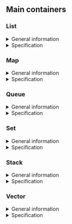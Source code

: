 ## Main containers

### List

<details>
  <summary>General information</summary>
<br />

List is a sequence container that stores a set of elements with arbitrary size, in the form of nodes connected in sequence by pointers. Each node stores a value corresponding to an element in the list, and a pointer to the next element.
This container design allows you to avoid a rigidly fixed size, such as in a static array, and makes adding a new element to the container more user-friendly.

![](misc/images/list_01.png)

The above is an example of a list of four elements. Each of the list elements is represented as a structure with two fields: a node value and a pointer to the next list element. The last element in the list does not point to anything.

![](misc/images/list_02.png)

This type of list structure allows you to simply (without cascading) add elements to both the end and the middle of the list. Adding an element to a specific position in the list creates a new node pointing to the next element after that position, after which the pointer of the previous element is moved to the new one.

![](misc/images/list_03.png)

Removing an element from the list frees the corresponding node, and the pointers of neighbouring elements change values: the previous element moves the pointer to the next after the deleted element.

Lists can be singly or doubly linked. A singly linked list is a list where each node stores only one pointer: to the next list element (the example above). In a doubly linked list, each node stores an additional pointer to the previous element as well. The standard C++ implementation of the list container uses a doubly linked list.

The container class object stores pointers to the "head" and "tail" of the list, pointing to the first and last elements of the list. The List container provides direct access only to the 'head' and 'tail', but allows you to add and delete elements in any part of the list.
</details>

<details>

<summary>Specification</summary>
<br />

*List Member type*

This table contains in-class type overrides (typical for the standard STL library) that are adopted to make class code easy to understand:

| Member type            | definition                                                                             |
|------------------------|----------------------------------------------------------------------------------------|
| `value_type`             | `T` defines the type of an element (T is a template parameter)                                  |
| `reference`              | `T &` defines the type of the reference to an element                                                             |
| `const_reference`        | `const T &` defines the type of the constant reference                                         |
| `iterator`               | internal class `ListIterator<T>` defines the type for iterating through the container                                                 |
| `const_iterator`         | internal class `ListConstIterator<T>` defines the constant type for iterating through the container                                           |
| `size_type`              | `size_t` defines the type of the container size (standard type is size_t) |

*List Functions*

This table contains the main public methods for interacting with the class:

| Functions      | Definition                                      |
|----------------|-------------------------------------------------|
| `list()`  | default constructor, creates an empty list                                  |
| `list(size_type n)`  | parameterized constructor, creates the list of size n                                 |
| `list(std::initializer_list<value_type> const &items)`  | initializer list constructor, creates a list initizialized using std::initializer_list<T>    |
| `list(const list &l)`  | copy constructor  |
| `list(list &&l)`  | move constructor  |
| `~list()`  | destructor  |
| `operator=(list &&l)`      | assignment operator overload for moving an object                                |

*List Element access*

This table contains the public methods for accessing the elements of the class:

| Element access | Definition                                      |
|----------------|-------------------------------------------------|
| `const_reference front()`          | access the first element                        |
| `const_reference back()`           | access the last element                         |

*List Iterators*

This table contains the public methods for iterating over class elements (access to iterators):

| Iterators      | Definition                                      |
|----------------|-------------------------------------------------|
| `iterator begin()`    | returns an iterator to the beginning            |
| `iterator end()`        | returns an iterator to the end                  |

*List Capacity*

This table contains the public methods for accessing the container capacity information:

| Capacity       | Definition                                      |
|----------------|-------------------------------------------------|
| `bool empty()`          | checks whether the container is empty           |
| `size_type size()`           | returns the number of elements                  |
| `size_type max_size()`       | returns the maximum possible number of elements |

*List Modifiers*

This table contains the public methods for modifying a container:

| Modifiers      | Definition                                      |
|----------------|-------------------------------------------------|
| `void clear()`          | clears the contents                             |
| `iterator insert(iterator pos, const_reference value)`         | inserts element into concrete pos and returns the iterator that points to the new element     |
| `void erase(iterator pos)`          | erases an element at pos                                 |
| `void push_back(const_reference value)`      | adds an element to the end                      |
| `void pop_back()`   | removes the last element        |
| `void push_front(const_reference value)`      | adds an element to the head                      |
| `void pop_front()`   | removes the first element        |
| `void swap(list& other)`                   | swaps the contents                                                                     |
| `void merge(list& other)`                   | merges two sorted lists                                                                      |
| `void splice(const_iterator pos, list& other)`                   | transfers elements from list other starting from pos             |
| `void reverse()`                   | reverses the order of the elements              |
| `void unique()`                   | removes consecutive duplicate elements               |
| `void sort()`                   | sorts the elements                |

</details>

### Map

<details>
  <summary>General information</summary>
<br />

A map (dictionary) is an associative container that stores key-value pairs sorted in ascending order. It means that each element is associated with some unique key, and its position in the map is determined by its key. Maps come in handy when you want to associate elements with some other value (not an index).
For example, an enterprise is purchasing equipment, and each item has to be purchased more than once. In this case, it is convenient to use a map with a position identifier - purchase volume pair. Here the identifier can be not only a number, but also a string. So, the search is not performed by an index, as in an array, but by an identifier, i.e. a word.

![](misc/images/map_01.png)

But how does a map allow you to refer to pairs by key and yet always appear sorted? Actually, the map has a binary search tree structure (in the C++ implementation this tree is red-black), which allows you to immediately add elements to the map in a direct order and find elements more efficiently than looking through all the elements in the map directly.

![](misc/images/map_02.png)

A binary search tree is also a structure consisting of nodes, but each node has two pointers to two other nodes - "descendants". In this case, the current node is called the "parent" node. Generally speaking, a binary search tree ensures that if the current node has descendants, the left "descendant" contains an element with a smaller value, and the right "descendant" contains an element with a larger value. So, to search for an element in the tree, it is enough to compare a search value with the value of the current node using the special function: comparator (in the case of a map, this function depends on the type of key). If the value is higher, go to the "right" descendant, lower to the left one, and if the value is equal, then the element we are looking for is found.

![](misc/images/map_03.png)

</details>

<details>
  <summary>Specification</summary>
<br />

*Map Member type*

This table contains in-class type overrides (typical for the standard STL library) that are adopted to make class code easy to understand:

| Member type            | Definition                                                                             |
|------------------------|----------------------------------------------------------------------------------------|
| `key_type`               | `Key` the first template parameter (Key)                                                     |
| `mapped_type`           | `T` the second template parameter (T)                                                      |
| `value_type`             | `std::pair<const key_type,mapped_type>` Key-value pair                                                      |
| `reference`              | `value_type &` defines the type of the reference to an element                                                             |
| `const_reference`        | `const value_type &` defines the type of the constant reference                                         |
| `iterator`               | internal class `MapIterator<K, T>` or `BinaryTree::iterator` as internal iterator of tree subclass; defines the type for iterating through the container                                                 |
| `const_iterator`         | internal class `MapConstIterator<K, T>` or `BinaryTree::const_iterator` as internal const iterator of tree subclass; defines the constant type for iterating through the container                                           |
| `size_type`              | `size_t` defines the type of the container size (standard type is size_t) |

*Map Member functions*

This table contains the main public methods for interacting with the class:

| Member functions      | Definition                                      |
|----------------|-------------------------------------------------|
| `map()`  | default constructor, creates an empty map                                 |
| `map(std::initializer_list<value_type> const &items)`  | initializer list constructor, creates the map initizialized using std::initializer_list<T>    |
| `map(const map &m)`  | copy constructor  |
| `map(map &&m)`  | move constructor  |
| `~map()`  | destructor  |
| `operator=(map &&m)`      | assignment operator overload for moving an object                                |

*Map Element access*

This table contains the public methods for accessing the elements of the class:

| Element access         | Definition                                                                             |
|------------------------|----------------------------------------------------------------------------------------|
| `T& at(const Key& key)`                     | access a specified element with bounds checking                                          |
| `T& operator[](const Key& key)`             | access or insert specified element                                                     |

*Map Iterators*

This table contains the public methods for iterating over class elements (access to iterators):

| Iterators              | Definition                                                                             |
|------------------------|----------------------------------------------------------------------------------------|
| `iterator begin()`            | returns an iterator to the beginning                                                   |
| `iterator end()`                | returns an iterator to the end                                                         |

*Map Capacity*

This table contains the public methods for accessing the container capacity information:

| Capacity               | Definition                                                                             |
|------------------------|----------------------------------------------------------------------------------------|
| `bool empty()`                  | checks whether the container is empty                                                  |
| `size_type size()`                   | returns the number of elements                                                         |
| `size_type max_size()`               | returns the maximum possible number of elements                                        |

*Map Modifiers*

This table contains the public methods for modifying a container:

| Modifiers              | Definition                                                                             |
|------------------------|----------------------------------------------------------------------------------------|
| `void clear()`                  | clears the contents                                                                    |
| `std::pair<iterator, bool> insert(const value_type& value)`                 | inserts a node and returns an iterator to where the element is in the container and bool denoting whether the insertion took place                                        |
| `std::pair<iterator, bool> insert(const Key& key, const T& obj)`                 | inserts a value by key and returns an iterator to where the element is in the container and bool denoting whether the insertion took place    |
| `std::pair<iterator, bool> insert_or_assign(const Key& key, const T& obj);`       | inserts an element or assigns to the current element if the key already exists         |
| `void erase(iterator pos)`                  | erases an element at pos                                                                        |
| `void swap(map& other)`                   | swaps the contents                                                                     |
| `void merge(map& other);`                  | splices nodes from another container                                                   |

*Map Lookup*

This table contains the public methods for viewing the container:

| Lookup                 | Definition                                                                             |
|------------------------|----------------------------------------------------------------------------------------|
| `bool contains(const Key& key)`                  | checks if there is an element with key equivalent to key in the container                                   |

</details>

### Queue

<details>
  <summary>General information</summary>
<br />

Queue is a container with elements organized according to FIFO (First-In, First-Out) principle. Just like a list, an object of the queue container class has pointers to the "tail" and "head" of the queue, but the deletion is performed strictly from the "head", and the addition of new elements is performed strictly in the "tail". It is convenient to think of a queue as a kind of pipe, with elements entering at one end and exiting at another one.

![](misc/images/queue01.png)

</details>

<details>
  <summary>Specification</summary>
<br />

*Queue Member type*

This table contains in-class type overrides (typical for the standard STL library) that are adopted to make class code easy to understand:

| Member type      | Definition                                       |
|------------------|--------------------------------------------------|
| `value_type`       | `T` the template parameter T                   |
| `reference`              | `T &` defines the type of the reference to an element                                                             |
| `const_reference`        | `const T &` defines the type of the constant reference                                         |
| `size_type`        | `size_t` defines the type of the container size (standard type is size_t) |

*Queue Member functions*

This table contains the main public methods for interacting with the class:


| Functions      | Definition                                      |
|----------------|-------------------------------------------------|
| `queue()`  | default constructor, creates an empty queue                                 |
| `queue(std::initializer_list<value_type> const &items)`  | initializer list constructor, creates queue initizialized using std::initializer_list<T>    |
| `queue(const queue &q)`  | copy constructor  |
| `queue(queue &&q)`  | move constructor  |
| `~queue()`  | destructor  |
| `operator=(queue &&q)`      | assignment operator overload for moving an object                                |

*Queue Element access*

This table contains the public methods for accessing the elements of the class:

| Element access | Definition                                      |
|----------------|-------------------------------------------------|
| `const_reference front()`          | access the first element                        |
| `const_reference back()`           | access the last element                         |

*Queue Capacity*

This table contains the public methods for accessing the container capacity information:

| Capacity       | Definition                                      |
|----------------|-------------------------------------------------|
| `bool empty()`          | checks whether the container is empty           |
| `size_type size()`           | returns the number of elements                  |

*Queue Modifiers*

This table contains the public methods for modifying a container:

| Modifiers        | Definition                                       |
|------------------|--------------------------------------------------|
| `void push(const_reference value)`             | inserts an element at the end                       |
| `void pop()`              | removes the first element                        |
| `void swap(queue& other)`             | swaps the contents                               |

</details>

### Set

<details>
  <summary>General information</summary>
<br />

Set is an associative container of unique elements. This means that the same element can’t be added to a set twice. The set container is associative, because it is also represented as a tree like the map container, and therefore also stores elements in a sorted order.
The difference between a map and a set is that in the set the value itself is unique and not the key as well as the value in the tree is not checked by the key, but by the value itself. There is an appropriate exception when you add an already existing element to a set.

In the standard implementation, mathematical operations on sets (intersection, union, subtraction, etc.) are not implemented at the class level.

</details>

<details>
  <summary>Specification</summary>
<br />

*Set Member type*

This table contains in-class type overrides (typical for the standard STL library) that are adopted to make class code easy to understand:

| Member type            | Definition                                                                             |
|------------------------|----------------------------------------------------------------------------------------|
| `key_type`               | `Key` the first template parameter (Key)                                                     |
| `value_type`             | `Key` value type (the value itself is a key)                                                    |
| `reference`              | `value_type &` defines the type of the reference to an element                                                             |
| `const_reference`        | `const value_type &` defines the type of the constant reference                                         |
| `iterator`               | internal class `SetIterator<T>` or `BinaryTree::iterator` as the internal iterator of tree subclass; defines the type for iterating through the container                                                 |
| `const_iterator`         | internal class `SetConstIterator<T>` or `BinaryTree::const_iterator` as the internal const iterator of tree subclass; defines the constant type for iterating through the container                                           |
| `size_type`              | `size_t` defines the type of the container size (standard type is size_t) |

*Set Member functions*

This table contains the main public methods for interacting with the class:

| Member functions      | Definition                                      |
|----------------|-------------------------------------------------|
| `set()`  | default constructor, creates an empty set                                 |
| `set(std::initializer_list<value_type> const &items)`  | initializer list constructor, creates the set initizialized using std::initializer_list<T>    |
| `set(const set &s)`  | copy constructor  |
| `set(set &&s)`  | move constructor  |
| `~set()`  | destructor  |
| `operator=(set &&s)`      | assignment operator overload for moving an object                                |

*Set Iterators*

This table contains the public methods for iterating over class elements (access to iterators):

| Iterators              | Definition                                                                             |
|------------------------|----------------------------------------------------------------------------------------|
| `iterator begin()`            | returns an iterator to the beginning                                                   |
| `iterator end()`                | returns an iterator to the end                                                         |

*Set Capacity*

This table contains the public methods for accessing the container capacity information:

| Capacity       | Definition                                      |
|----------------|-------------------------------------------------|
| `bool empty()`          | checks whether the container is empty           |
| `size_type size()`           | returns the number of elements                  |
| `size_type max_size()`       | returns the maximum possible number of elements |

*Set Modifiers*

This table contains the public methods for modifying a container:

| Modifiers              | Definition                                                                             |
|------------------------|----------------------------------------------------------------------------------------|
| `void clear()`                  | clears the contents                                                                    |
| `std::pair<iterator, bool> insert(const value_type& value)`                 | inserts a node and returns an iterator to where the element is in the container and bool denoting whether the insertion took place                                        |
| `void erase(iterator pos)`                  | erases an element at pos                                                                        |
| `void swap(set& other)`                   | swaps the contents                                                                     |
| `void merge(set& other);`                  | splices nodes from another container                                                   |

*Set Lookup*

This table contains the public methods for viewing the container:

| Lookup                 | Definition                                                                             |
|------------------------|----------------------------------------------------------------------------------------|
| `iterator find(const Key& key)`                   | finds an element with a specific key                                                        |
| `bool contains(const Key& key)`               | checks if the container contains an element with a specific key                             |

</details>

### Stack

<details>
  <summary>General information</summary>
<br />

Stack is a container with elements organized according to LIFO (Last-In, First-Out) principle. A stack container class object contains pointers to the "head" of the stack; removing and adding elements is done strictly from the "head". You can think of the stack as a glass or a pipe with one sealed end: in order to get to the element placed in the container first, you must take out all the elements on top.

![](misc/images/stack01.png)

</details>

<details>
  <summary>Specification</summary>
<br />

*Stack Member type*

This table contains in-class type overrides (typical for the standard STL library) that are adopted to make class code easy to understand:

| Member type      | Definition                                       |
|------------------|--------------------------------------------------|
| `value_type`       | `T` the template parameter T                   |
| `reference`              | `T &` defines the type of the reference to an element                                                             |
| `const_reference`        | `const T &` defines the type of the constant reference                                         |
| `size_type`        | `size_t` defines the type of the container size (standard type is size_t) |

*Stack Member functions*

This table contains the main public methods for interacting with the class:

| Functions      | Definition                                      |
|----------------|-------------------------------------------------|
| `stack()`  | default constructor, creates an empty stack                                 |
| `stack(std::initializer_list<value_type> const &items)`  | initializer list constructor, creates stack initizialized using std::initializer_list<T>    |
| `stack(const stack &s)`  | copy constructor  |
| `stack(stack &&s)`  | move constructor  |
| `~stack()`  | destructor  |
| `operator=(stack &&s)`      | assignment operator overload for moving an object                                |

*Stack Element access*

This table contains the public methods for accessing the elements of the class:

| Element access   | Definition                                       |
|------------------|--------------------------------------------------|
| `const_reference top()`              | accesses the top element                         |

*Stack Capacity*

This table contains the public methods for accessing the container capacity information:

| Capacity       | Definition                                      |
|----------------|-------------------------------------------------|
| `bool empty()`          | checks whether the container is empty           |
| `size_type size()`           | returns the number of elements                  |

*Stack Modifiers*

This table contains the public methods for modifying a container:

| Modifiers        | Definition                                       |
|------------------|--------------------------------------------------|
| `void push(const_reference value)`             | inserts an element at the top                       |
| `void pop()`              | removes the top element                        |
| `void swap(stack& other)`             | swaps the contents                               |

</details>

### Vector

<details>
  <summary>General information</summary>
<br />

Vector is a sequence container that encapsulates a dynamic array for more user-friendly usage. This container does not require manual memory control like standard dynamic arrays, but instead allows any number of elements to be added via `push_back()` and `insert()` methods and, unlike a list, allows any container element to be accessed directly by an index. Elements in a vector are stored sequentially, allowing iterating over the vector not only through the provided iterator, but also by manually shifting the pointer to the vector element. So, a pointer to the first element of a vector can be passed as an argument to any function that expects an ordinary array as an argument. The dynamic resizing of the array does not occur every time an element is added or removed, only when the specified buffer size is exceeded. So, the vector stores two values for a size: the size of the stored array (`size()` method) and the size of the buffer (`capacity()` method).

</details>

<details>
  <summary>Specification</summary>
<br />

*Vector Member type*

This table contains in-class type overrides (typical for the standard STL library) that are adopted to make class code easy to understand:

| Member type            | definition                                                                             |
|------------------------|----------------------------------------------------------------------------------------|
| `value_type`             | `T` defines the type of the element (T is template parameter)                                  |
| `reference`              | `T &` defines the type of the reference to an element                                                             |
| `const_reference`        | `const T &` defines the type of the constant reference                                         |
| `iterator`               | `T *` or internal class `VectorIterator<T>` defines the type for iterating through the container                                                 |
| `const_iterator`         | `const T *` or internal class `VectorConstIterator<T>` defines the constant type for iterating through the container                                           |
| `size_type`              | `size_t` defines the type of the container size (standard type is size_t) |

*Vector Member functions*

This table contains the main public methods for interacting with the class:

| Functions      | Definition                                      |
|----------------|-------------------------------------------------|
| `vector()`  | default constructor, creates an empty vector                                 |
| `vector(size_type n)`  | parameterized constructor, creates the vector of size n                                 |
| `vector(std::initializer_list<value_type> const &items)`  | initializer list constructor, creates a vector initizialized using std::initializer_list<T>    |
| `vector(const vector &v)`  | copy constructor  |
| `vector(vector &&v)`  | move constructor  |
| `~vector()`  | destructor  |
| `operator=(vector &&v)`      | assignment operator overload for moving an object                                |

*Vector Element access*

This table contains the public methods for accessing the elements of the class:

| Element access         | Definition                                                                             |
|------------------------|----------------------------------------------------------------------------------------|
| `reference at(size_type pos)`                     | access a specified element with bounds checking                                          |
| `reference operator[](size_type pos);`             | access a specified element                                                               |
| `const_reference front()`          | access the first element                        |
| `const_reference back()`           | access the last element                         |
| `T* data()`                   | direct access the underlying array                                                  |

*Vector Iterators*

This table contains the public methods for iterating over class elements (access to iterators):

| Iterators      | Definition                                      |
|----------------|-------------------------------------------------|
| `iterator begin()`    | returns an iterator to the beginning            |
| `iterator end()`        | returns an iterator to the end                  |

*Vector Capacity*

This table contains the public methods for accessing the container capacity information:

| Capacity               | Definition                                                                             |
|------------------------|----------------------------------------------------------------------------------------|
| `bool empty()`          | checks whether the container is empty           |
| `size_type size()`           | returns the number of elements                  |
| `size_type max_size()`       | returns the maximum possible number of elements |
| `void reserve(size_type size)`                | allocate storage of size elements and copies current array elements to a newely allocated array                                     |
| `size_type capacity()`               | returns the number of elements that can be held in currently allocated storage         |
| `void shrink_to_fit()`          | reduces memory usage by freeing unused memory                                          |

*Vector Modifiers*

This table contains the public methods for modifying a container:


| Modifiers      | Definition                                      |
|----------------|-------------------------------------------------|
| `void clear()`          | clears the contents                             |
| `iterator insert(iterator pos, const_reference value)`         | inserts elements into concrete pos and returns the iterator that points to the new element     |
| `void erase(iterator pos)`          | erases an element at pos                                 |
| `void push_back(const_reference value)`      | adds an element to the end                      |
| `void pop_back()`   | removes the last element        |
| `void swap(vector& other)`                   | swaps the contents                                                                     |

</details>

